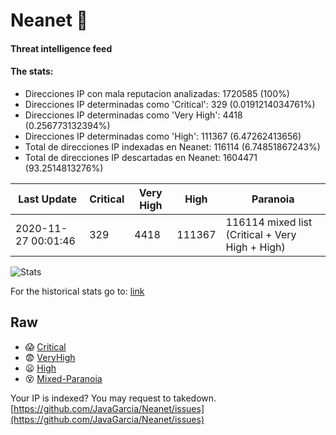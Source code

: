 # Neanet :hocho:
#### Threat intelligence feed
#### The stats:

- Direcciones IP con mala reputacion analizadas: 1720585 (100%)
- Direcciones IP determinadas como 'Critical':  329 (0.0191214034761%)
- Direcciones IP determinadas como 'Very High':  4418 (0.256773132394%)
- Direcciones IP determinadas como 'High':  111367 (6.47262413656)
- Total de direcciones IP indexadas en Neanet:  116114 (6.74851867243%)
- Total de direcciones IP descartadas en Neanet:  1604471 (93.2514813276%)

| Last Update | Critical | Very High | High | Paranoia |
| --- | --- | --- | --- | --- |
| 2020-11-27 00:01:46 | 329 | 4418 | 111367 | 116114 mixed list (Critical + Very High + High)|

![Stats](https://docs.google.com/spreadsheets/d/e/2PACX-1vSnaNMIXVabIpDJjufMlzH7poXnshF3mgd8Is1g9ytUEzVsP5my4Trn8f-xkoLLQ38xpL3HtmUexLo6/pubchart?oid=501124687&format=image)

For the historical stats go to: [link](/stats.csv)
## Raw
- :scream: [Critical](https://raw.githubusercontent.com/JavaGarcia/Neanet/master/blacklists/neanet_critical.txt)
- :fearful: [VeryHigh](https://raw.githubusercontent.com/JavaGarcia/Neanet/master/blacklists/neanet_veryHigh.txtt)
- :frowning: [High](https://raw.githubusercontent.com/JavaGarcia/Neanet/master/blacklists/neanet_high.txt)
- :dizzy_face: [Mixed-Paranoia](https://raw.githubusercontent.com/JavaGarcia/Neanet/master/blacklists/neanet_all.txt)


Your IP is indexed? You may request to takedown. [https://github.com/JavaGarcia/Neanet/issues](https://github.com/JavaGarcia/Neanet/issues)































































































































































































































































































































































































































































































































































































































































































































































































































































































































































































































































































































































































































































































































































































































































































































































































































































































































































































































































































































































































































































































































































































































































































































































































































































































































